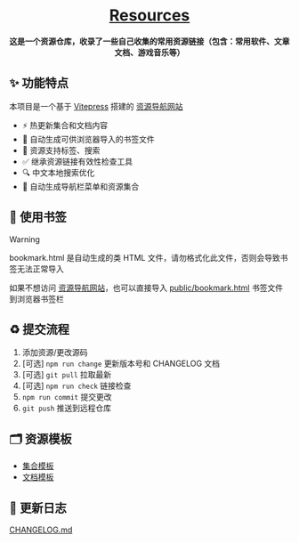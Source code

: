 <div align="center">
  <h1><a href="https://xiaohuohumax.github.io/resources/">Resources</a></h1>
  <p><strong>这是一个资源仓库，收录了一些自己收集的常用资源链接（包含：常用软件、文章文档、游戏音乐等）</strong></p>
</div>

## ✨ 功能特点

本项目是一个基于 [Vitepress](https://vitepress.dev/) 搭建的 [资源导航网站](https://xiaohuohumax.github.io/resources/)

- ⚡  热更新集合和文档内容
- 🔖 自动生成可供浏览器导入的书签文件
- 🎨 资源支持标签、搜索
- ✅ 继承资源链接有效性检查工具
- 🔍 中文本地搜索优化
- 🌳 自动生成导航栏菜单和资源集合

## 🔖 使用书签

> [!WARNING]
> bookmark.html 是自动生成的类 HTML 文件，请勿格式化此文件，否则会导致书签无法正常导入

如果不想访问 [资源导航网站](https://xiaohuohumax.github.io/resources/)，也可以直接导入 [public/bookmark.html](./public/bookmark.html) 书签文件到浏览器书签栏

## ♻️ 提交流程

1. 添加资源/更改源码
2. [可选] `npm run change` 更新版本号和 CHANGELOG 文档
3. [可选] `git pull` 拉取最新
4. [可选] `npm run check` 链接检查
5. `npm run commit` 提交更改
6. `git push` 推送到远程仓库

## 🗂️ 资源模板

- [集合模板](./template/collection.md)
- [文档模板](./template/doc.md)

## 📝 更新日志

[CHANGELOG.md](CHANGELOG.md)
